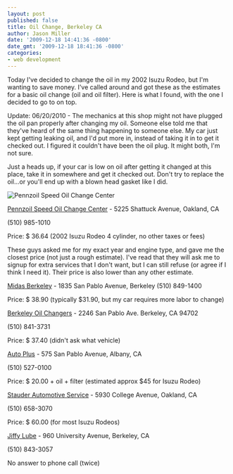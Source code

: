 ```yaml
---
layout: post
published: false
title: Oil Change, Berkeley CA
author: Jason Miller
date: '2009-12-18 14:41:36 -0800'
date_gmt: '2009-12-18 18:41:36 -0800'
categories:
- web development
---
```


Today I've decided to change the oil in my 2002 Isuzu Rodeo, but I'm wanting to
save money. I've called around and got these as the estimates for a basic oil
change (oil and oil filter). Here is what I found, with the one I decided to go
to on top.

Update: 06/20/2010 - The mechanics at this shop might not have plugged the oil
pan properly after changing my oil. Someone else told me that they've heard of
the same thing happening to someone else. My car just kept getting leaking oil,
and I'd put more in, instead of taking it in to get it checked out. I figured it
couldn't have been the oil plug. It might both, I'm not sure.

Just a heads up, if your car is low on oil after getting it changed at this
place, take it in somewhere and get it checked out. Don't try to replace the
oil...or you'll end up with a blown head gasket like I did.

![Pennzoil Speed Oil Change Center]({{site.assets.url_prefix}}/images/posts/pennzoil-speed-oil-change-center.jpg "Pennzoil Speed Oil Change Center Oakland")

[Pennzoil Speed Oil Change Center](http://maps.google.com/places/us/oakland/shattuck-ave/5225/-pennzoil-speed-oil-change-center) - 5225 Shattuck Avenue, Oakland, CA

(510) 985-1010

Price: $ 36.64 (2002 Isuzu Rodeo 4 cylinder, no other taxes or fees)

These guys asked me for my exact year and engine type, and gave me the closest
price (not just a rough estimate). I've read that they will ask me to signup for
extra services that I don't want, but I can still refuse (or agree if I think I
need it). Their price is also lower than any other estimate.

[Midas Berkeley](http://maps.google.com/places/us/berkeley/san-pablo-ave/1835/-midas-berkeley) - 1835 San Pablo Avenue, Berkeley
(510) 849-1400

Price: $ 38.90 (typically $31.90, but my car requires more labor to change)

[Berkeley Oil Changers](http://maps.google.com/maps/place?cid=6049443562747719565&amp;q=oil%2Bchange%2Bberkeley,%2Bca) - 2246 San Pablo Ave. Berkeley, CA 94702

(510) 841-3731

Price: $ 37.40 (didn't ask what vehicle)

[Auto Plus](http://maps.google.com/maps/place?cid=17429617305568833018&amp;q=oil%2Bchange%2Bberkeley,%2Bca) - 575 San Pablo Avenue, Albany, CA

(510) 527-0100

Price: $ 20.00 + oil + filter (estimated approx $45 for Isuzu Rodeo)

[Stauder Automotive Service](http://maps.google.com/maps/place?cid=16611234117710852282&amp;q=oil%2Bchange%2Bberkeley,%2Bca) - 5930 College Avenue, Oakland, CA

(510) 658-3070

Price: $ 60.00 (for most Isuzu Rodeos)

[Jiffy Lube](http://maps.google.com/places/us/berkeley/university-ave/960/-jiffy-lube) - 960 University Avenue, Berkeley, CA

(510) 843-3057

No answer to phone call (twice)
